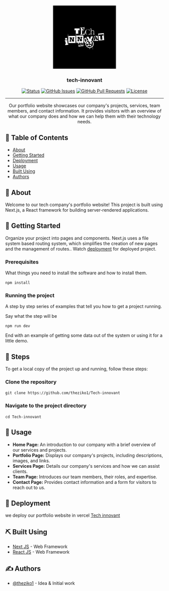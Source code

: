 <p align="center">
  <a href="" rel="noopener">
 <img width=200px height=200px src="./public/innovate.svg" alt="Project logo"></a>
</p>

<h3 align="center">tech-innovant</h3>

<div align="center">

[![Status](https://img.shields.io/badge/status-active-success.svg)]()
[![GitHub Issues](https://img.shields.io/github/issues/theziko1/Tech-innovant.svg)](https://github.com/theziko1/Tech-innovant/issues)
[![GitHub Pull Requests](https://img.shields.io/github/issues-pr/theziko1/Tech-innovant.svg)](https://github.com/theziko1/Tech-innovant/pulls)
[![License](https://img.shields.io/badge/license-MIT-blue.svg)](/LICENSE)

</div>

---

<p align="center"> Our portfolio website showcases our company's projects, services, team members, and contact information. It provides visitors with an overview of what our company does and how we can help them with their technology needs.
    <br> 
</p>

## 📝 Table of Contents

- [About](#about)
- [Getting Started](#getting_started)
- [Deployment](#deployment)
- [Usage](#usage)
- [Built Using](#built_using)
- [Authors](#authors)


## 🧐 About <a name = "about"></a>

Welcome to our tech company's portfolio website! This project is built using Next.js, a React framework for building server-rendered applications.

## 🏁 Getting Started <a name = "getting_started"></a>

Organize your project into pages and components. Next.js uses a file system based routing system, which simplifies the creation of new pages and the management of routes.. Watch  [deployment](#deployment) for deployed project.


### Prerequisites

What things you need to install the software and how to install them.

```
npm install
```

### Running the project

A step by step series of examples that tell you how to get a project running.

Say what the step will be

```
npm run dev
```



End with an example of getting some data out of the system or using it for a little demo.

## 🔧 Steps <a name = "steps"></a>

To get a local copy of the project up and running, follow these steps:

### Clone the repository

```
git clone https://github.com/theziko1/Tech-innovant
```

### Navigate to the project directory


```
cd Tech-innovant
```

## 🎈 Usage <a name="usage"></a>

- **Home Page:** An introduction to our company with a brief overview of our services and projects.
- **Portfolio Page:** Displays our company's projects, including descriptions, images, and links.
- **Services Page:** Details our company's services and how we can assist clients.
- **Team Page:** Introduces our team members, their roles, and expertise.
- **Contact Page:** Provides contact information and a form for visitors to reach out to us.


## 🚀 Deployment <a name = "deployment"></a>

we deploy our portfolio website in vercel [Tech innovant](https://tech-innovant.vercel.app/)

## ⛏️ Built Using <a name = "built_using"></a>

- [Next JS](https://nextjs.org/) - Web Framework
- [React JS](https://react.dev/) - Web Framework


## ✍️ Authors <a name = "authors"></a>

- [@theziko1](https://github.com/theziko1) - Idea & Initial work



